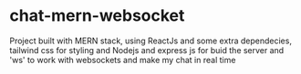 # chat-mern-websocket
Project built with MERN stack, using ReactJs and some extra dependecies, tailwind css for styling and Nodejs and express js for buid the server and 'ws' to work with websockets and make my chat in real time
